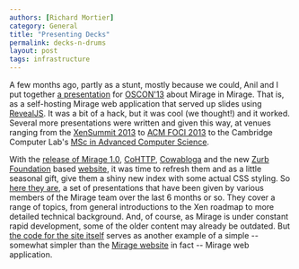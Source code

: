 ```yaml
---
authors: [Richard Mortier]
category: General
title: "Presenting Decks"
permalink: decks-n-drums
layout: post
tags: infrastructure
---
```


A few months ago, partly as a stunt, mostly because we could, Anil and I put together [a presentation][oscon-deck] for [OSCON'13][oscon] about Mirage in Mirage. That is, as a self-hosting Mirage web application that served up slides using [RevealJS][]. It was a bit of a hack, but it was cool (we thought!) and it worked. Several more presentations were written and given this way, at venues ranging from the [XenSummit 2013][xensummit] to [ACM FOCI 2013][foci] to the Cambridge Computer Lab's [MSc in Advanced Computer Science][acs].

[oscon]: http://www.oscon.com/oscon2013/
[oscon-deck]: http://decks.openmirage.org/oscon13/
[revealjs]: http://lab.hakim.se/reveal-js/
[foci]: https://www.usenix.org/conference/foci13‎
[xensummit]: http://www.youtube.com/watch?v=3Jype6sP6MQ
[acs]: http://decks.openmirage.org/cam13/

With the [release of Mirage 1.0][mirage-release], [CoHTTP][], [Cowabloga][] and
the new [Zurb Foundation][zurb] based [website][], it was time to refresh them
and as a little seasonal gift, give them a shiny new index with some actual CSS
styling. So [here they are][decks], a set of presentations that have been given
by various members of the Mirage team over the last 6 months or so. They cover
a range of topics, from general introductions to the Xen roadmap to more
detailed technical background. And, of course, as Mirage is under constant
rapid development, some of the older content may already be outdated. But [the
code for the site itself][decks-code] serves as another example of a simple --
somewhat simpler than the [Mirage website][website] in fact -- Mirage web
application.

[mirage-release]: http://openmirage.org/blog/releasing-mirage
[website]: http://openmirage.org/
[cowabloga]: http://github.com/mirage/cowabloga
[cohttp]: http://github.com/mirage/ocaml-cohttp
[zurb]: http://foundation.zurb.com/
[decks]: http://decks.openmirage.org/
[decks-code]: http://github.com/mirage/mirage-decks

